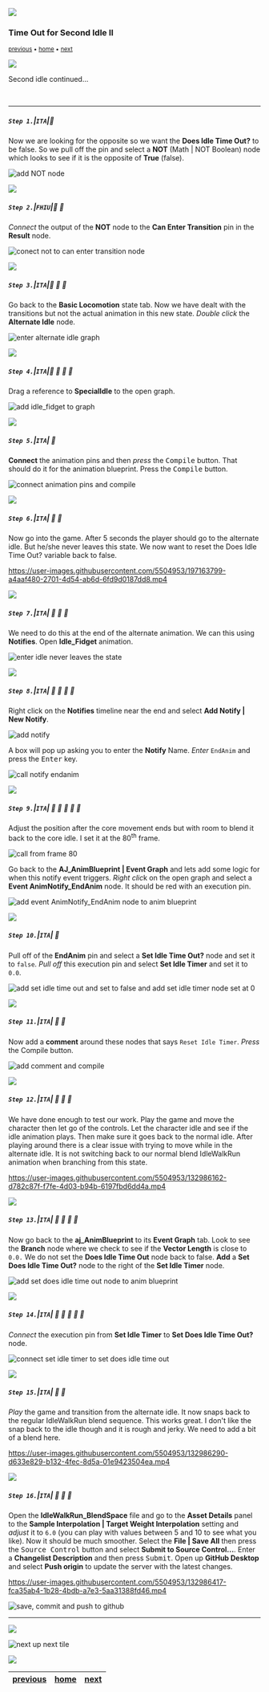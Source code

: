 ![](../images/line3.png)

### Time Out for Second Idle II

<sub>[previous](../second-idle/README.md#user-content-time-out-for-second-idle) • [home](../README.md#user-content-ue4-animations) • [next](../falling/README.md#user-content-falling-animation)</sub>

![](../images/line3.png)

Second idle continued...

<br>

---

##### `Step 1.`\|`ITA`|:small_blue_diamond:

Now we are looking for the opposite so we want the **Does Idle Time Out?** to be false. So we pull off the pin and select a **NOT** (Math | NOT Boolean) node which looks to see if it is the opposite of **True** (false).

![add NOT node](images/BooleanNotNode.png)

![](../images/line2.png)

##### `Step 2.`\|`FHIU`|:small_blue_diamond: :small_blue_diamond: 

*Connect* the output of the **NOT** node to the **Can Enter Transition** pin in the **Result** node.

![conect not to can enter transition node](images/OutputOfNotToTransition.png)

![](../images/line2.png)

##### `Step 3.`\|`ITA`|:small_blue_diamond: :small_blue_diamond: :small_blue_diamond:

Go back to the **Basic Locomotion** state tab. Now we have dealt with the transitions but not the actual animation in this new state. *Double click* the **Alternate Idle** node.

![enter alternate idle graph](images/CoreLocomotionToAlternateIdle.png)

![](../images/line2.png)

##### `Step 4.`\|`ITA`|:small_blue_diamond: :small_blue_diamond: :small_blue_diamond: :small_blue_diamond:

Drag a reference to **SpecialIdle** to the open graph.

![add idle_fidget to graph](images/PlayIdleFidget.png)

![](../images/line2.png)

##### `Step 5.`\|`ITA`| :small_orange_diamond:

**Connect** the animation pins and then *press* the <kbd>Compile</kbd> button. That should do it for the animation blueprint. Press the <kbd>Compile</kbd> button.

![connect animation pins and compile](images/ConnectAnimationPinsAlternateIdle.png)

![](../images/line2.png)

##### `Step 6.`\|`ITA`| :small_orange_diamond: :small_blue_diamond:

Now go into the game. After 5 seconds the player should go to the alternate idle. But he/she never leaves this state. We now want to reset the Does Idle Time Out? variable back to false. 

https://user-images.githubusercontent.com/5504953/197163799-a4aaf480-2701-4d54-ab6d-6fd9d0187dd8.mp4

![](../images/line2.png)

##### `Step 7.`\|`ITA`| :small_orange_diamond: :small_blue_diamond: :small_blue_diamond:

We need to do this at the end of the alternate animation. We can this using **Notifies**. Open **Idle_Fidget** animation.

![enter idle never leaves the state](images/IdleFidgetPre.jpg)


![](../images/line2.png)

##### `Step 8.`\|`ITA`| :small_orange_diamond: :small_blue_diamond: :small_blue_diamond: :small_blue_diamond:

Right click on the **Notifies** timeline near the end and select **Add Notify | New Notify**.

![add notify](images/AddNotifyToIdleTimeline.jpg)

A box will pop up asking you to enter the **Notify** Name. *Enter* `EndAnim` and press the <kbd>Enter</kbd> key.

![call notify endanim](images/NameNotifyEndAnim.jpg)

![](../images/line2.png)

##### `Step 9.`\|`ITA`| :small_orange_diamond: :small_blue_diamond: :small_blue_diamond: :small_blue_diamond: :small_blue_diamond:

Adjust the position after the core movement ends but with room to blend it back to the core idle. I set it at the 80<sup>th</sup> frame.

![call from frame 80](images/GiveItRoomToBlend.jpg)

Go back to the **AJ_AnimBlueprint | Event Graph** and lets add some logic for when this notify event triggers. *Right clic*k on the open graph and select a **Event AnimNotify_EndAnim** node. It should be red with an execution pin.

![add event AnimNotify_EndAnim node to anim blueprint](images/EndAnimAnimEvent.jpg)

![](../images/line2.png)

##### `Step 10.`\|`ITA`| :large_blue_diamond:

Pull off of the **EndAnim** pin and select a **Set Idle Time Out?** node and set it to `false`. *Pull off* this execution pin and select **Set Idle Timer** and set it to `0.0`.

![add set idle time out and set to false and add set idle timer node set at 0](images/ResetVariables.jpg)

![](../images/line2.png)

##### `Step 11.`\|`ITA`| :large_blue_diamond: :small_blue_diamond: 

Now add a **comment** around these nodes that says `Reset Idle Timer`. *Press* the <kbe>Compile</kbd> button.

![add comment and compile](images/AddCommentCompile.jpg)

![](../images/line2.png)


##### `Step 12.`\|`ITA`| :large_blue_diamond: :small_blue_diamond: :small_blue_diamond: 

We have done enough to test our work. Play the game and move the character then let go of the controls. Let the character idle and see if the idle animation plays. Then make sure it goes back to the normal idle. After playing around there is a clear issue with trying to move while in the alternate idle. It is not switching back to our normal blend IdleWalkRun animation when branching from this state.

https://user-images.githubusercontent.com/5504953/132986162-d782c87f-f7fe-4d03-b94b-6197fbd6dd4a.mp4

![](../images/line2.png)

##### `Step 13.`\|`ITA`| :large_blue_diamond: :small_blue_diamond: :small_blue_diamond:  :small_blue_diamond: 

Now go back to the **aj_AnimBlueprint** to its **Event Graph** tab. Look to see the **Branch** node where we check to see if the **Vector Length** is close to `0.0.` We do not set the **Does Idle Time Out** node back to false. **Add** a **Set Does Idle Time Out?** node to the right of the **Set Idle Timer** node.

![add set does idle time out node to anim blueprint](images/DoesIdleTimeWaitFalse.jpg)

![](../images/line2.png)

##### `Step 14.`\|`ITA`| :large_blue_diamond: :small_blue_diamond: :small_blue_diamond: :small_blue_diamond:  :small_blue_diamond: 

*Connect* the execution pin from **Set Idle Timer** to **Set Does Idle Time Out?** node.

![connect set idle timer to set does idle time out](images/ConnectTwoSetExecutionPins.jpg)

![](../images/line2.png)

##### `Step 15.`\|`ITA`| :large_blue_diamond: :small_orange_diamond: 

*Play* the game and transition from the alternate idle. It now snaps back to the regular IdleWalkRun blend sequence. This works great. I don't like the snap back to the idle though and it is rough and jerky. We need to add a bit of a blend here.

https://user-images.githubusercontent.com/5504953/132986290-d633e829-b132-4fec-8d5a-01e9423504ea.mp4

![](../images/line2.png)

##### `Step 16.`\|`ITA`| :large_blue_diamond: :small_orange_diamond:   :small_blue_diamond: 

Open the **IdleWalkRun_BlendSpace** file and go to the **Asset Details** panel to the **Sample Interpolation | Target Weight Interpolation** setting and *adjust* it to `6.0` (you can play with values between 5 and 10 to see what you like). Now it should be much smoother.  Select the **File | Save All** then press the <kbd>Source Control</kbd> button and select **Submit to Source Control...**.  Enter a **Changelist Description** and then press <kbd>Submit</kbd>.  Open up **GitHub Desktop** and select **Push origin** to update the server with the latest changes.

https://user-images.githubusercontent.com/5504953/132986417-fca35ab4-1b28-4bdb-a7e3-5aa31388fd46.mp4

![save, commit and push to github](images/GitHub.png)
___


![](../images/line1.png)

<!-- <img src="https://via.placeholder.com/1000x100/45D7CA/000000/?text=Next Up - Falling Animation"> -->
![next up next tile](images/banner.png)

![](../images/line1.png)

| [previous](../second-idle/README.md#user-content-time-out-for-second-idle)| [home](../README.md#user-content-ue4-animations) | [next](../falling/README.md#user-content-falling-animation)|
|---|---|---|
